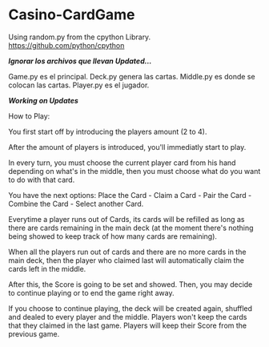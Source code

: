 # Casino-CardGame

Using random.py from the cpython Library.
https://github.com/python/cpython

***Ignorar los archivos que llevan Updated...***

Game.py es el principal.
Deck.py genera las cartas.
Middle.py es donde se colocan las cartas.
Player.py es el jugador.

***Working on Updates***

How to Play:

You first start off by introducing the players amount (2 to 4).

After the amount of players is introduced, you'll immediatly start to play.

In every turn, you must choose the current player card from his hand depending on what's 
in the middle, then you must choose what do you want to do with that card.

You have the next options:
Place the Card -
Claim a Card - 
Pair the Card -
Combine the Card -
Select another Card.

Everytime a player runs out of Cards, its cards will be refilled as long as there are
cards remaining in the main deck (at the moment there's nothing being showed to keep 
track of how many cards are remaining).

When all the players run out of cards and there are no more cards in the main deck, then the player
who claimed last will automatically claim the cards left in the middle.

After this, the Score is going to be set and showed. Then, you may decide to continue playing or to end
the game right away.

If you choose to continue playing, the deck will be created again, shuffled and dealed to every player and the middle.
Players won't keep the cards that they claimed in the last game.
Players will keep their Score from the previous game.
